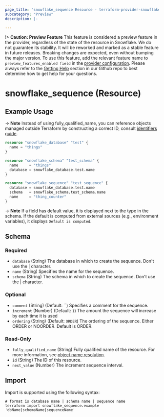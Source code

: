 ```yaml
---
page_title: "snowflake_sequence Resource - terraform-provider-snowflake"
subcategory: "Preview"
description: |-
  
---
```


!> **Caution: Preview Feature** This feature is considered a preview feature in the provider, regardless of the state of the resource in Snowflake. We do not guarantee its stability. It will be reworked and marked as a stable feature in future releases. Breaking changes are expected, even without bumping the major version. To use this feature, add the relevant feature name to `preview_features_enabled field` in the [provider configuration](https://registry.terraform.io/providers/Snowflake-Labs/snowflake/latest/docs#schema). Please always refer to the [Getting Help](https://github.com/Snowflake-Labs/terraform-provider-snowflake?tab=readme-ov-file#getting-help) section in our Github repo to best determine how to get help for your questions.

# snowflake_sequence (Resource)



## Example Usage

-> **Note** Instead of using fully_qualified_name, you can reference objects managed outside Terraform by constructing a correct ID, consult [identifiers guide](../guides/identifiers_rework_design_decisions#new-computed-fully-qualified-name-field-in-resources).
<!-- TODO(SNOW-1634854): include an example showing both methods-->

```terraform
resource "snowflake_database" "test" {
  name = "things"
}

resource "snowflake_schema" "test_schema" {
  name     = "things"
  database = snowflake_database.test.name
}

resource "snowflake_sequence" "test_sequence" {
  database = snowflake_database.test.name
  schema   = snowflake_schema.test_schema.name
  name     = "thing_counter"
}
```

-> **Note** If a field has default value, it is displayed next to the type in the schema. If the default is computed from external sources (e.g., environment variables), it displays `Default is computed`.

<!-- schema generated by tfplugindocs -->
## Schema

### Required

- `database` (String) The database in which to create the sequence. Don't use the | character.
- `name` (String) Specifies the name for the sequence.
- `schema` (String) The schema in which to create the sequence. Don't use the | character.

### Optional

- `comment` (String) (Default: ``) Specifies a comment for the sequence.
- `increment` (Number) (Default: `1`) The amount the sequence will increase by each time it is used
- `ordering` (String) (Default: `ORDER`) The ordering of the sequence. Either ORDER or NOORDER. Default is ORDER.

### Read-Only

- `fully_qualified_name` (String) Fully qualified name of the resource. For more information, see [object name resolution](https://docs.snowflake.com/en/sql-reference/name-resolution).
- `id` (String) The ID of this resource.
- `next_value` (Number) The increment sequence interval.

## Import

Import is supported using the following syntax:

```shell
# format is database name | schema name | sequence name
terraform import snowflake_sequence.example 'dbName|schemaName|sequenceName'
```
